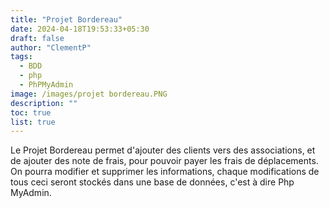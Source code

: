 ```yaml
---
title: "Projet Bordereau"
date: 2024-04-18T19:53:33+05:30
draft: false
author: "ClementP"
tags:
  - BDD
  - php
  - PhPMyAdmin
image: /images/projet bordereau.PNG
description: ""
toc: true
list: true
---
```


Le Projet Bordereau permet d'ajouter des clients vers des associations, et de ajouter des note de frais, pour pouvoir payer les frais de
déplacements. On pourra modifier et supprimer les informations, chaque modifications de tous ceci seront stockés dans une base de données,
c'est à dire Php MyAdmin.
